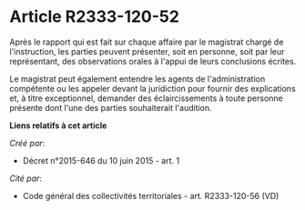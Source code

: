 # Article R2333-120-52

Après le rapport qui est fait sur chaque affaire par le magistrat chargé de l'instruction, les parties peuvent présenter,
soit en personne, soit par leur représentant, des observations orales à l'appui de leurs conclusions écrites.

Le magistrat peut également entendre les agents de l'administration compétente ou les appeler devant la juridiction pour
fournir des explications et, à titre exceptionnel, demander des éclaircissements à toute personne présente dont l'une des
parties souhaiterait l'audition.

**Liens relatifs à cet article**

_Créé par_:

  - Décret n°2015-646 du 10 juin 2015 - art. 1

_Cité par_:

  - Code général des collectivités territoriales - art. R2333-120-56 (VD)
